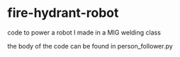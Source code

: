 # fire-hydrant-robot
code to power a robot I made in a MIG welding class 

the body of the code can be found in person_follower.py
